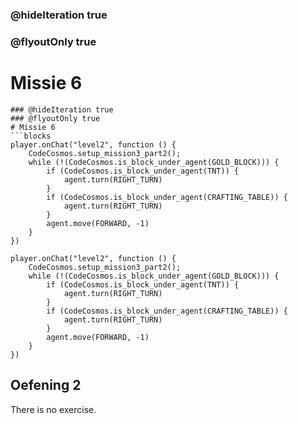 ### @hideIteration true
### @flyoutOnly true
# Missie 6
```blocks
### @hideIteration true
### @flyoutOnly true
# Missie 6
```blocks
player.onChat("level2", function () {
    CodeCosmos.setup_mission3_part2();
    while (!(CodeCosmos.is_block_under_agent(GOLD_BLOCK))) {
        if (CodeCosmos.is_block_under_agent(TNT)) {
            agent.turn(RIGHT_TURN)
        }
        if (CodeCosmos.is_block_under_agent(CRAFTING_TABLE)) {
            agent.turn(RIGHT_TURN)
        }
        agent.move(FORWARD, -1)
    }
})
```

```template
player.onChat("level2", function () {
    CodeCosmos.setup_mission3_part2();
    while (!(CodeCosmos.is_block_under_agent(GOLD_BLOCK))) {
        if (CodeCosmos.is_block_under_agent(TNT)) {
            agent.turn(RIGHT_TURN)
        }
        if (CodeCosmos.is_block_under_agent(CRAFTING_TABLE)) {
            agent.turn(RIGHT_TURN)
        }
        agent.move(FORWARD, -1)
    }
})
```

## Oefening 2
There is no exercise.
